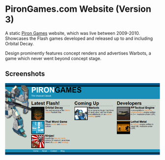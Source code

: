 # PironGames.com Website (Version 3)

A static [Piron Games](https://www.pirongames.com) website, which was live between 2009-2010. Showcases the Flash games developed and released up to and including Orbital Decay.

Design prominently features concept renders and advertises Warbots, a game which never went beyond concept stage.

## Screenshots

![Piron Games V3](.media/pirongames_v3.png "Piron Games V3")
